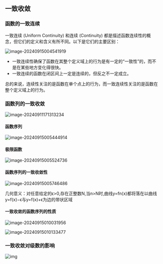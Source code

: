## 一致收敛

### 函数的一致连续

一致连续 (Uniform Continuity) 和连续 (Continuity) 都是描述函数连续性的概念，但它们的定义和含义有所不同。以下是它们的主要区别：

![image-20240915004541919](../Image/image-20240915004541919.png)

- 一致连续性确保了函数在其整个定义域上的行为是有一定的“一致性”的，而不是在某些地方变化得很快。
- 一致连续的函数在闭区间上一定是连续的，但反之不一定成立。

总的来说，连续性关注的是函数在单个点上的行为，而一致连续性关注的是函数在整个定义域上的行为。

### 函数列的一致收敛

![image-20240911171313234](../Image/image-20240911171313234.png)

#### 函数序列

![image-20240915005444914](../Image/image-20240915005444914.png)

#### 极限函数

![image-20240915005524736](../Image/image-20240915005524736.png)

#### 函数序列的一致收敛性

![image-20240915005746486](../Image/image-20240915005746486.png)

几何意义：对任意给定的ϵ>0,存在正整数N,当n>N时,曲线y=fn(x)都将落在以曲线y=f(x)−ϵ与y=f(x)+ϵ为边的带状区域

#### 一致收敛的函数序列的性质

![image-20240915010031956](../Image/image-20240915010031956.png)

![image-20240915010133477](../Image/image-20240915010133477.png)

### 一致收敛对级数的影响

![img](../Image/watermark,type_ZmFuZ3poZW5naGVpdGk,shadow_10,text_aHR0cHM6Ly9ibG9nLmNzZG4ubmV0L2xpbmJpYW4xMTY4,size_16,color_FFFFFF,t_70)